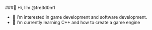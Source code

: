 ###👋 Hi, I’m @fre3d0m1

- 👀 I’m interested in game development and software development.
- 🌱 I’m currently learning C++ and how to create a game engine

<!---
fre3d0m1/fre3d0m1 is a ✨ special ✨ repository because its `README.md` (this file) appears on your GitHub profile.
You can click the Preview link to take a look at your changes.
--->
